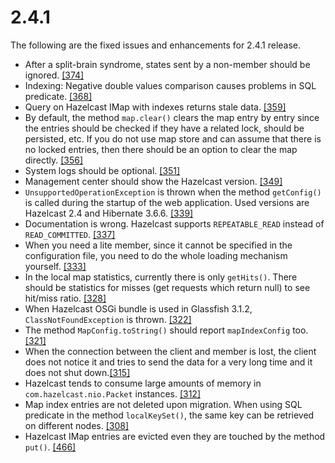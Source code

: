 

# 2.4.1

The following are the fixed issues and enhancements for 2.4.1 release.

- After a split-brain syndrome, states sent by a non-member should be ignored. <a href="https://github.com/hazelcast/hazelcast/issues/374" target="_blank">[374]</a>
- Indexing: Negative double values comparison causes problems in SQL predicate. <a href="https://github.com/hazelcast/hazelcast/issues/368" target="_blank">[368]</a>
- Query on Hazelcast IMap with indexes returns stale data. <a href="https://github.com/hazelcast/hazelcast/issues/359" target="_blank">[359]</a>
- By default, the method `map.clear()` clears the map entry by entry since the entries should be checked if they have a related lock, should be persisted, etc. If you do not use map store and can assume that there is no locked entries, then there should be an option to clear the map directly. <a href="https://github.com/hazelcast/hazelcast/issues/356" target="_blank">[356]</a>
- System logs should be optional. <a href="https://github.com/hazelcast/hazelcast/issues/351" target="_blank">[351]</a>
- Management center should show the Hazelcast version. <a href="https://github.com/hazelcast/hazelcast/issues/349" target="_blank">[349]</a>
- `UnsupportedOperationException` is thrown when the method `getConfig()` is called during the startup of the web application. Used versions are Hazelcast 2.4 and Hibernate 3.6.6. <a href="https://github.com/hazelcast/hazelcast/issues/339" target="_blank">[339]</a>
- Documentation is wrong. Hazelcast supports `REPEATABLE_READ` instead of `READ_COMMITTED`. <a href="https://github.com/hazelcast/hazelcast/issues/337" target="_blank">[337]</a>
- When you need a lite member, since it cannot be specified in the configuration file, you need to do the whole loading mechanism yourself. <a href="https://github.com/hazelcast/hazelcast/issues/333" target="_blank">[333]</a>
- In the local map statistics, currently there is only `getHits()`. There should be statistics for misses (get requests which return null) to see hit/miss ratio. <a href="https://github.com/hazelcast/hazelcast/issues/328" target="_blank">[328]</a>
- When Hazelcast OSGi bundle is used in Glassfish 3.1.2, `ClassNotFoundException` is thrown. <a href="https://github.com/hazelcast/hazelcast/issues/322" target="_blank">[322]</a>
- The method `MapConfig.toString()` should report `mapIndexConfig` too. <a href="https://github.com/hazelcast/hazelcast/issues/321" target="_blank">[321]</a>
- When the connection between the client and member is lost, the client does not notice it and tries to send the data for a very long time and it does not shut down.<a href="https://github.com/hazelcast/hazelcast/issues/315" target="_blank">[315]</a>
- Hazelcast tends to consume large amounts of memory in `com.hazelcast.nio.Packet` instances. <a href="https://github.com/hazelcast/hazelcast/issues/312" target="_blank">[312]</a>
- Map index entries are not deleted upon migration. When using SQL predicate in the method `localKeySet()`, the same key can be retrieved on different nodes. <a href="https://github.com/hazelcast/hazelcast/issues/308" target="_blank">[308]</a>
- Hazelcast IMap entries are evicted even they are touched by the method `put()`. <a href="https://github.com/hazelcast/hazelcast/issues/466" target="_blank">[466]</a>

